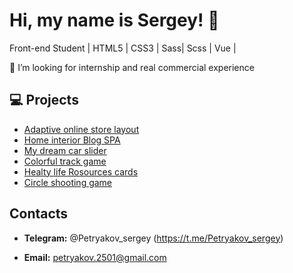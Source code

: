 # Hi, my name is Sergey! 👋

Front-end Student | HTML5 | CSS3 | Sass| Scss | Vue |

🤝 I’m looking for internship and real commercial experience

## 💻 Projects

- [Adaptive online store layout](https://petryakovsergey.github.io/adaptive_layout/)
- [Home interior Blog SPA](https://petryakovsergey.github.io/interno1.0.0/)
- [My dream car slider](https://petryakovsergey.github.io/slider_mercedes/)
- [Colorful track game](https://petryakovsergey.github.io/animated_desk/)
- [Healty life Rosources cards](https://petryakovsergey.github.io/slider_healthy_life/)
- [Circle shooting game](https://petryakovsergey.github.io/game_shooter/)

## Contacts

- **Telegram:**  @Petryakov_sergey (https://t.me/Petryakov_sergey)

- **Email:**  petryakov.2501@gmail.com

